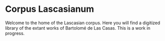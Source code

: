 # Corpus Lascasianum

Welcome to the home of the Lascasian corpus. Here you will find a digitized library of the extant works of Bartolomé de Las Casas. This is a work in progress.
